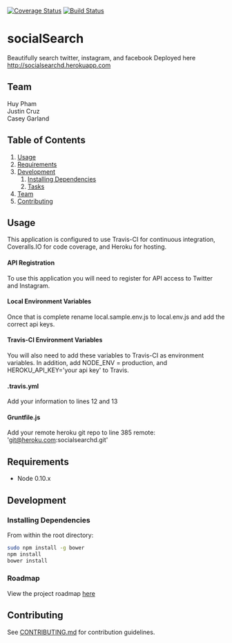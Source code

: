 [![Coverage Status](https://coveralls.io/repos/socialSearch/socialSearch/badge.png)](https://coveralls.io/r/socialSearch/socialSearch)
[![Build Status](https://travis-ci.org/socialSearch/socialSearch.svg?branch=master)](https://travis-ci.org/socialSearch/socialSearch)

# socialSearch  

Beautifully search twitter, instagram, and facebook
Deployed here http://socialsearchd.herokuapp.com

## Team

  Huy Pham  
  Justin Cruz  
  Casey Garland  

## Table of Contents

1. [Usage](#Usage)
1. [Requirements](#requirements)
1. [Development](#development)
    1. [Installing Dependencies](#installing-dependencies)
    1. [Tasks](#tasks)
1. [Team](#team)
1. [Contributing](#contributing)

## Usage

This application is configured to use Travis-CI for continuous integration, Coveralls.IO for code coverage, and Heroku for hosting. 


#### API Registration
To use this application you will need to register for API access to Twitter and Instagram.

#### Local Environment Variables
Once that is complete rename local.sample.env.js to local.env.js and add the correct api keys.

#### Travis-CI Environment Variables
You will also need to add these variables to Travis-CI as environment variables. In addition, add NODE_ENV = production, and HEROKU_API_KEY='your api key' to Travis. 

#### .travis.yml
Add your information to lines 12 and 13

#### Gruntfile.js
Add your remote heroku git repo to line 385
remote: 'git@heroku.com:socialsearchd.git'






## Requirements

- Node 0.10.x

## Development


### Installing Dependencies

From within the root directory:

```sh
sudo npm install -g bower
npm install
bower install
```


### Roadmap

View the project roadmap [here](https://github.com/socialSearch/socialSearch/issues)


## Contributing

See [CONTRIBUTING.md](CONTRIBUTING.md) for contribution guidelines.
